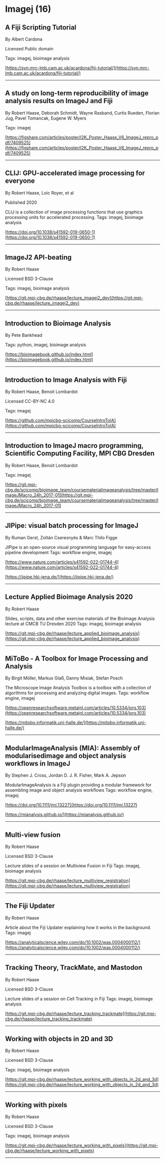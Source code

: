 # Imagej (16)
## A Fiji Scripting Tutorial

By Albert Cardona

Licensed Public domain


Tags: imagej, bioimage analysis

[https://syn.mrc-lmb.cam.ac.uk/acardona/fiji-tutorial/](https://syn.mrc-lmb.cam.ac.uk/acardona/fiji-tutorial/)


---

## A study on long-term reproducibility of image analysis results on ImageJ and Fiji

By Robert Haase, Deborah Schmidt, Wayne Rasband, Curtis Rueden, Florian Jug, Pavel Tomancak, Eugene W. Myers


Tags: imagej

[https://figshare.com/articles/poster/I2K_Poster_Haase_V6_ImageJ_repro_pdf/7409525](https://figshare.com/articles/poster/I2K_Poster_Haase_V6_ImageJ_repro_pdf/7409525)


---

## CLIJ: GPU-accelerated image processing for everyone

By Robert Haase, Loic Royer, et al

Published 2020



CLIJ is a collection of image processing functions that use graphics processing units for accelerated processing.
Tags: imagej, bioimage analysis

[https://doi.org/10.1038/s41592-019-0650-1](https://doi.org/10.1038/s41592-019-0650-1)


---

## ImageJ2 API-beating

By Robert Haase

Licensed BSD 3-Clause


Tags: imagej, bioimage analysis

[https://git.mpi-cbg.de/rhaase/lecture_imagej2_dev](https://git.mpi-cbg.de/rhaase/lecture_imagej2_dev)


---

## Introduction to Bioimage Analysis

By Pete Bankhead


Tags: python, imagej, bioimage analysis

[https://bioimagebook.github.io/index.html](https://bioimagebook.github.io/index.html)


---

## Introduction to Image Analysis with Fiji

By Robert Haase, Benoit Lombardot

Licensed CC-BY-NC 4.0


Tags: imagej

[https://github.com/mpicbg-scicomp/CourseIntroToIA](https://github.com/mpicbg-scicomp/CourseIntroToIA)


---

## Introduction to ImageJ macro programming, Scientific Computing Facility, MPI CBG Dresden

By Robert Haase, Benoit Lombardot


Tags: imagej

[https://git.mpi-cbg.de/scicomp/bioimage_team/coursematerialimageanalysis/tree/master/ImageJMacro_24h_2017-01](https://git.mpi-cbg.de/scicomp/bioimage_team/coursematerialimageanalysis/tree/master/ImageJMacro_24h_2017-01)


---

## JIPipe: visual batch processing for ImageJ

By Ruman Gerst, Zoltán Cseresnyés & Marc Thilo Figge



JIPipe is an open-source visual programming language for easy-access pipeline development
Tags: workflow engine, imagej

[https://www.nature.com/articles/s41592-022-01744-4](https://www.nature.com/articles/s41592-022-01744-4)

[https://jipipe.hki-jena.de/](https://jipipe.hki-jena.de/)


---

## Lecture Applied Bioimage Analysis 2020

By Robert Haase



Slides, scripts, data and other exercise materials of the BioImage Analysis lecture at CMCB TU Dresden 2020
Tags: imagej, bioimage analysis

[https://git.mpi-cbg.de/rhaase/lecture_applied_bioimage_analysis](https://git.mpi-cbg.de/rhaase/lecture_applied_bioimage_analysis)


---

## MiToBo - A Toolbox for Image Processing and Analysis

By Birgit Möller, Markus Glaß, Danny Misiak, Stefan Posch



The Microscope Image Analysis Toolbox is a toolbox with a collection of algorithms for processing and analyzing digital images.
Tags: workflow engine, imagej

[https://openresearchsoftware.metajnl.com/articles/10.5334/jors.103](https://openresearchsoftware.metajnl.com/articles/10.5334/jors.103)

[https://mitobo.informatik.uni-halle.de/](https://mitobo.informatik.uni-halle.de/)


---

## ModularImageAnalysis (MIA): Assembly of modularisedimage and object analysis workflows in ImageJ

By Stephen J. Cross, Jordan D. J. R. Fisher, Mark A. Jepson



ModularImageAnalysis is a Fiji plugin providing a modular framework for assembling image and object analysis workflows
Tags: workflow engine, imagej

[https://doi.org/10.1111/jmi.13227](https://doi.org/10.1111/jmi.13227)

[https://mianalysis.github.io/](https://mianalysis.github.io/)


---

## Multi-view fusion

By Robert Haase

Licensed BSD 3-Clause



Lecture slides of a session on Multiview Fusion in Fiji
Tags: imagej, bioimage analysis

[https://git.mpi-cbg.de/rhaase/lecture_multiview_registration](https://git.mpi-cbg.de/rhaase/lecture_multiview_registration)


---

## The Fiji Updater

By Robert Haase



Article about the Fiji Updater explaining how it works in the background.
Tags: imagej

[https://analyticalscience.wiley.com/do/10.1002/was.0004000112/](https://analyticalscience.wiley.com/do/10.1002/was.0004000112/)


---

## Tracking Theory, TrackMate, and Mastodon

By Robert Haase

Licensed BSD 3-Clause



Lecture slides of a session on Cell Tracking in Fiji
Tags: imagej, bioimage analysis

[https://git.mpi-cbg.de/rhaase/lecture_tracking_trackmate](https://git.mpi-cbg.de/rhaase/lecture_tracking_trackmate)


---

## Working with objects in 2D and 3D

By Robert Haase

Licensed BSD 3-Clause


Tags: imagej, bioimage analysis

[https://git.mpi-cbg.de/rhaase/lecture_working_with_objects_in_2d_and_3d](https://git.mpi-cbg.de/rhaase/lecture_working_with_objects_in_2d_and_3d)


---

## Working with pixels

By Robert Haase

Licensed BSD 3-Clause


Tags: imagej, bioimage analysis

[https://git.mpi-cbg.de/rhaase/lecture_working_with_pixels](https://git.mpi-cbg.de/rhaase/lecture_working_with_pixels)


---

